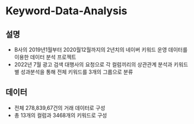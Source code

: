 # Keyword-Data-Analysis

## 설명
- B사의 2019년1월부터 2020월12월까지의 2년치의 네이버 키워드 운영 데이터를 이용한 데이터 분석 프로젝트
- 2022년 7월 광고 검색 대행사의 요청으로 각 컬럼끼리의 상관관계 분석과 키워드 별 성과분석을 통해 전체 키워드를 3개의 그룹으로 분류


## 데이터
- 전체 278,839,67건의 거래 데이터로 구성
- 총 13개의 컬럼과 3468개의 키워드로 구성


